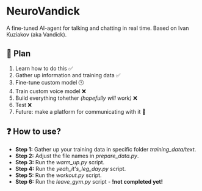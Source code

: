 # NeuroVandick

A fine-tuned AI-agent for talking and chatting in real time. Based on Ivan Kuziakov (aka Vandick).

## 🚀 Plan

1. Learn how to do this ✅
2. Gather up information and training data ✅
3. Fine-tune custom model 🕓
4. Train custom voice model ❌
5. Build everything tohether *(hopefully will work)* ❌
6. Test ❌
7. Future: make a platform for communicating with it 🚀

## ❓ How to use?

* **Step 1:**
    Gather up your training data in specific folder *training_data/text*. 
* **Step 2:**
    Adjust the file names in *prepare_data.py*. 
* **Step 3:**
    Run the *warm_up.py* script.
* **Step 4:**
    Run the *yeah_it's_leg_day.py* script.
* **Step 5:**
    Run the *workout.py* script.
* **Step 6:**
    Run the *leave_gym.py* script - **!not completed yet!**